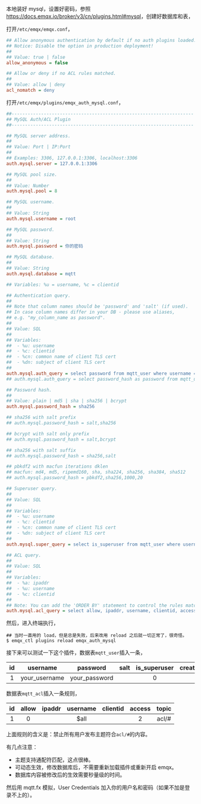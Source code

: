 本地装好 mysql，设置好密码，参照 <https://docs.emqx.io/broker/v3/cn/plugins.html#mysql>，创建好数据库和表，

打开`/etc/emqx/emqx.conf`，

```ini
## Allow anonymous authentication by default if no auth plugins loaded.
## Notice: Disable the option in production deployment!
##
## Value: true | false
allow_anonymous = false

## Allow or deny if no ACL rules matched.
##
## Value: allow | deny
acl_nomatch = deny
```

打开`/etc/emqx/plugins/emqx_auth_mysql.conf`，

```ini
##--------------------------------------------------------------------
## MySQL Auth/ACL Plugin
##--------------------------------------------------------------------

## MySQL server address.
##
## Value: Port | IP:Port
##
## Examples: 3306, 127.0.0.1:3306, localhost:3306
auth.mysql.server = 127.0.0.1:3306

## MySQL pool size.
##
## Value: Number
auth.mysql.pool = 8

## MySQL username.
##
## Value: String
auth.mysql.username = root

## MySQL password.
##
## Value: String
auth.mysql.password = 你的密码

## MySQL database.
##
## Value: String
auth.mysql.database = mqtt

## Variables: %u = username, %c = clientid

## Authentication query.
##
## Note that column names should be 'password' and 'salt' (if used).
## In case column names differ in your DB - please use aliases,
## e.g. "my_column_name as password".
##
## Value: SQL
##
## Variables:
##  - %u: username
##  - %c: clientid
##  - %cn: common name of client TLS cert
##  - %dn: subject of client TLS cert
##
auth.mysql.auth_query = select password from mqtt_user where username = '%u' limit 1
## auth.mysql.auth_query = select password_hash as password from mqtt_user where username = '%u' limit 1

## Password hash.
##
## Value: plain | md5 | sha | sha256 | bcrypt
auth.mysql.password_hash = sha256

## sha256 with salt prefix
## auth.mysql.password_hash = salt,sha256

## bcrypt with salt only prefix
## auth.mysql.password_hash = salt,bcrypt

## sha256 with salt suffix
## auth.mysql.password_hash = sha256,salt

## pbkdf2 with macfun iterations dklen
## macfun: md4, md5, ripemd160, sha, sha224, sha256, sha384, sha512
## auth.mysql.password_hash = pbkdf2,sha256,1000,20

## Superuser query.
##
## Value: SQL
##
## Variables:
##  - %u: username
##  - %c: clientid
##  - %cn: common name of client TLS cert
##  - %dn: subject of client TLS cert
##
auth.mysql.super_query = select is_superuser from mqtt_user where username = '%u' limit 1

## ACL query.
##
## Value: SQL
##
## Variables:
##  - %a: ipaddr
##  - %u: username
##  - %c: clientid
##
## Note: You can add the 'ORDER BY' statement to control the rules match order
auth.mysql.acl_query = select allow, ipaddr, username, clientid, access, topic from mqtt_acl where ipaddr = '%a' or username = '%u' or username = '$all' or clientid = '%c'
```

然后，进入终端执行，

```shell
## 当时一直用的 load，但是总是失败，后来改用 reload 之后就一切正常了，很奇怪。
$ emqx_ctl plugins reload emqx_auth_mysql
```

接下来可以测试一下这个插件，数据表`mqtt_user`插入一条，

|  id  |   username    |   password    | salt | is_superuser | created |
| :--: | :-----------: | :-----------: | :--: | :----------: | :-----: |
|  1   | your_username | your_password |      |      0       |         |

数据表`mqtt_acl`插入一条规则，

|  id  | allow | ipaddr | username | clientid | access | topic |
| :--: | :---: | :----: | :------: | :------: | :----: | :---: |
|  1   |   0   |        |   $all   |          |   2    | acl/# |

上面规则的含义是：禁止所有用户发布主题符合`acl/#`的内容。

有几点注意：

- 主题支持通配符匹配，这点很棒。
- 可动态生效，修改数据库后，不需要重新加载插件或重新开启 emqx。
- 数据库内容被修改后的生效需要秒量级的时间。

然后用 mqtt.fx 模拟，User Credentials 加入你的用户名和密码（如果不加是登录不上的）。